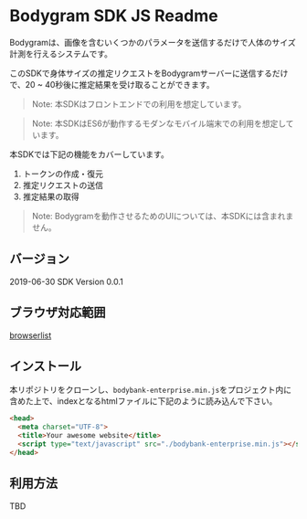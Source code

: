 # Bodygram SDK JS Readme
Bodygramは、画像を含むいくつかのパラメータを送信するだけで人体のサイズ計測を行えるシステムです。

このSDKで身体サイズの推定リクエストをBodygramサーバーに送信するだけで、20 ~ 40秒後に推定結果を受け取ることができます。

> Note: 本SDKはフロントエンドでの利用を想定しています。

> Note: 本SDKはES6が動作するモダンなモバイル端末での利用を想定しています。

本SDKでは下記の機能をカバーしています。

1. トークンの作成・復元
2. 推定リクエストの送信
3. 推定結果の取得

> Note: Bodygramを動作させるためのUIについては、本SDKには含まれません。

## バージョン
2019-06-30 SDK Version 0.0.1

## ブラウザ対応範囲
[browserlist](https://browserl.ist/?q=%3E1%25+and+not+ie+%3C%3D+11+and+not+op_mini+all)

## インストール
本リポジトリをクローンし、`bodybank-enterprise.min.js`をプロジェクト内に含めた上で、indexとなるhtmlファイルに下記のように読み込んで下さい。

```html
<head>
  <meta charset="UTF-8">
  <title>Your awesome website</title>
  <script type="text/javascript" src="./bodybank-enterprise.min.js"></script>
</head>
```

## 利用方法
TBD